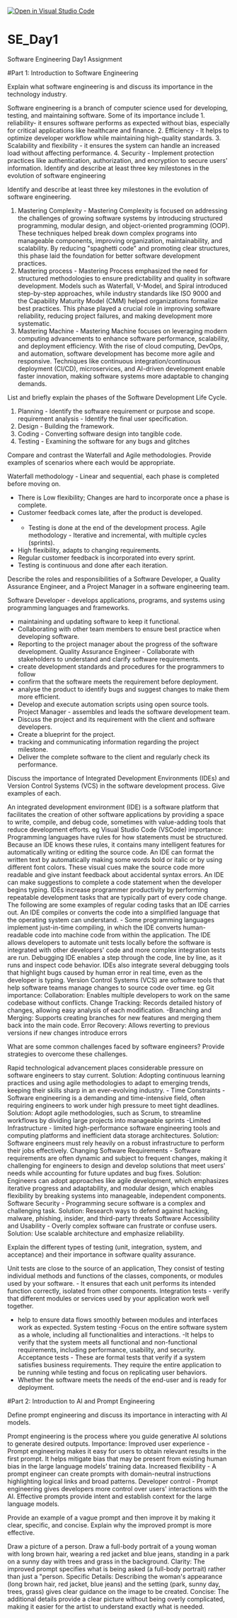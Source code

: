[![Open in Visual Studio Code](https://classroom.github.com/assets/open-in-vscode-2e0aaae1b6195c2367325f4f02e2d04e9abb55f0b24a779b69b11b9e10269abc.svg)](https://classroom.github.com/online_ide?assignment_repo_id=18534563&assignment_repo_type=AssignmentRepo)
# SE_Day1
Software Engineering Day1 Assignment

#Part 1: Introduction to Software Engineering

Explain what software engineering is and discuss its importance in the technology industry.

Software engineering is a branch of computer science used for developing, testing, and maintaining software.
Some of its importance include 1. reliability- it ensures software performs as expected without bias, especially for critical applications like healthcare and finance. 
2. Efficiency - It helps to optimize developer workflow while maintaining high-quality standards.
3. Scalability and flexibility - it ensures the system can handle an increased load without affecting performance.
4. Security - Implement protection practices like authentication, authorization, and encryption to secure users' information. Identify and describe at least three key milestones in the evolution of software engineering

Identify and describe at least three key milestones in the evolution of software engineering.

1. Mastering Complexity - Mastering Complexity is focused on addressing the challenges of growing software systems by introducing structured programming, modular design, and object-oriented programming (OOP). These techniques helped break down complex programs into manageable components, improving organization, maintainability, and scalability. By reducing "spaghetti code" and promoting clear structures, this phase laid the foundation for better software development practices.
2. Mastering process - Mastering Process emphasized the need for structured methodologies to ensure predictability and quality in software development. Models such as Waterfall, V-Model, and Spiral introduced step-by-step approaches, while industry standards like ISO 9000 and the Capability Maturity Model (CMM) helped organizations formalize best practices. This phase played a crucial role in improving software reliability, reducing project failures, and making development more systematic.
3. Mastering Machine - Mastering Machine focuses on leveraging modern computing advancements to enhance software performance, scalability, and deployment efficiency. With the rise of cloud computing, DevOps, and automation, software development has become more agile and responsive. Techniques like continuous integration/continuous deployment (CI/CD), microservices, and AI-driven development enable faster innovation, making software systems more adaptable to changing demands.

List and briefly explain the phases of the Software Development Life Cycle.

1. Planning - Identify the software requirement or purpose and scope.
 requirement analysis - Identify the final user specification. 
2. Design - Building the framework. 
3. Coding - Converting software design into tangible code.
4. Testing - Examining the software for any bugs and glitches

Compare and contrast the Waterfall and Agile methodologies. Provide examples of scenarios where each would be appropriate.

Waterfall methodology - Linear and sequential, each phase is completed before moving on. 
- There is Low flexibility; Changes are hard to incorporate once a phase is complete.
- Customer feedback comes late, after the product is developed.
- - Testing is done at the end of the development process.
Agile methodology - Iterative and incremental, with multiple cycles (sprints). 
- High flexibility, adapts to changing requirements. 
- Regular customer feedback is incorporated into every sprint. 
- Testing is continuous and done after each iteration.

Describe the roles and responsibilities of a Software Developer, a Quality Assurance Engineer, and a Project Manager in a software engineering team.

Software Developer - develops applications, programs, and systems using programming languages and frameworks.
 - maintaining and updating software to keep it functional. 
- Collaborating with other team members to ensure best practice when developing software.
 - Reporting to the project manager about the progress of the software development.
Quality Assurance Engineer - Collaborate with stakeholders to understand and clarify software requirements.
 - create development standards and procedures for the programmers to follow
 - confirm that the software meets the requirement before deployment. 
- analyse the product to identify bugs and suggest changes to make them more efficient. 
- Develop and execute automation scripts using open source tools.
Project Manager - assembles and leads the software development team.
 - Discuss the project and its requirement with the client and software developers.
 - Create a blueprint for the project.
 - tracking and communicating information regarding the project milestone.
 - Deliver the complete software to the client and regularly check its performance.

Discuss the importance of Integrated Development Environments (IDEs) and Version Control Systems (VCS) in the software development process. Give examples of each.

An integrated development environment (IDE) is a software platform that facilitates the creation of other software applications by providing a space to write, compile, and debug code, sometimes with value-adding tools that reduce development efforts. eg Visual Studio Code (VSCode)
importance:
Programming languages have rules for how statements must be structured. Because an IDE knows these rules, it contains many intelligent features for automatically writing or editing the source code.
An IDE can format the written text by automatically making some words bold or italic or by using different font colors. These visual cues make the source code more readable and give instant feedback about accidental syntax errors.
An IDE can make suggestions to complete a code statement when the developer begins typing.
IDEs increase programmer productivity by performing repeatable development tasks that are typically part of every code change. The following are some examples of regular coding tasks that an IDE carries out.
An IDE compiles or converts the code into a simplified language that the operating system can understand. - Some programming languages implement just-in-time compiling, in which the IDE converts human-readable code into machine code from within the application.
The IDE allows developers to automate unit tests locally before the software is integrated with other developers' code and more complex integration tests are run.
Debugging IDE enables a step through the code, line by line, as it runs and inspect code behavior. IDEs also integrate several debugging tools that highlight bugs caused by human error in real time, even as the developer is typing.
Version Control Systems (VCS) are software tools that help software teams manage changes to source code over time. eg Git
importance:
Collaboration: Enables multiple developers to work on the same codebase without conflicts.
Change Tracking: Records detailed history of changes, allowing easy analysis of each modification. 
-Branching and Merging: Supports creating branches for new features and merging them back into the main code.
Error Recovery: Allows reverting to previous versions if new changes introduce errors

What are some common challenges faced by software engineers? Provide strategies to overcome these challenges.

Rapid technological advancement places considerable pressure on software engineers to stay current.
 Solution: Adopting continuous learning practices and using agile methodologies to adapt to emerging trends, keeping their skills sharp in an ever-evolving industry. -
Time Constraints - Software engineering is a demanding and time-intensive field, often requiring engineers to work under high pressure to meet tight deadlines.
 Solution: Adopt agile methodologies, such as Scrum, to streamline workflows by dividing large projects into manageable sprints 
-Limited Infrastructure - limited high-performance software engineering tools and computing platforms and inefficient data storage architectures. 
 Solution: Software engineers must rely heavily on a robust infrastructure to perform their jobs effectively.
Changing Software Requirements - Software requirements are often dynamic and subject to frequent changes, making it challenging for engineers to design and develop solutions that meet users' needs while accounting for future updates and bug fixes. 
Solution: Engineers can adopt approaches like agile development, which emphasizes iterative progress and adaptability, and modular design, which enables flexibility by breaking systems into manageable, independent components.
Software Security - Programming secure software is a complex and challenging task. 
Solution: Research ways to defend against hacking, malware, phishing, insider, and third-party threats
Software Accessibility and Usability - Overly complex software can frustrate or confuse users. 
Solution: Use scalable architecture and emphasize reliability.

Explain the different types of testing (unit, integration, system, and acceptance) and their importance in software quality assurance.

Unit tests are close to the source of an application, They consist of testing individual methods and functions of the classes, components, or modules used by your software. - It ensures that each unit performs its intended function correctly, isolated from other components.
 Integration tests - verify that different modules or services used by your application work well together.
 - help to ensure data flows smoothly between modules and interfaces work as expected.
 System testing -Focus on the entire software system as a whole, including all functionalities and interactions.
 -It helps to verify that the system meets all functional and non-functional requirements, including performance, usability, and security.
Acceptance tests - These are formal tests that verify if a system satisfies business requirements. They require the entire application to be running while testing and focus on replicating user behaviors. 
- Whether the software meets the needs of the end-user and is ready for deployment.

#Part 2: Introduction to AI and Prompt Engineering

Define prompt engineering and discuss its importance in interacting with AI models.

Prompt engineering  is the process where you guide generative AI solutions to generate desired outputs.
Importance:
Improved user experience - Prompt engineering makes it easy for users to obtain relevant results in the first prompt. It helps mitigate bias that may be present from existing human bias in the large language models’ training data.
Increased flexibility - A prompt engineer can create prompts with domain-neutral instructions highlighting logical links and broad patterns.
Developer control - Prompt engineering gives developers more control over users' interactions with the AI. Effective prompts provide intent and establish context for the large language models.

Provide an example of a vague prompt and then improve it by making it clear, specific, and concise. Explain why the improved prompt is more effective.

Draw a picture of a person.
Draw a full-body portrait of a young woman with long brown hair, wearing a red jacket and blue jeans, standing in a park on a sunny day with trees and grass in the background.
Clarity: The improved prompt specifies what is being asked (a full-body portrait) rather than just a "person.
Specific Details: Describing the woman's appearance (long brown hair, red jacket, blue jeans) and the setting (park, sunny day, trees, grass) gives clear guidance on the image to be created.
Concise: The additional details provide a clear picture without being overly complicated, making it easier for the artist to understand exactly what is needed.
